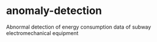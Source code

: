# anomaly-detection
Abnormal detection of energy consumption data of subway electromechanical equipment
